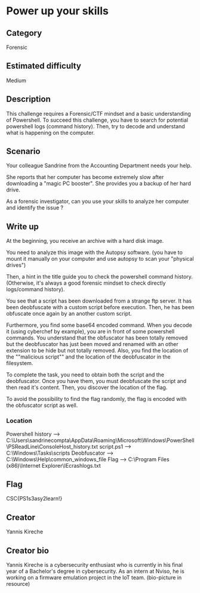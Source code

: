 # Power up your skills 

## Category
Forensic

## Estimated difficulty
Medium 

## Description
This challenge requires a Forensic/CTF mindset and a basic understanding of Powershell. 
To succeed this challenge, you have to search for potential powershell logs (command history). 
Then, try to decode and understand what is happening on the computer. 

## Scenario
Your colleague Sandrine from the Accounting Department needs your help.

She reports that her computer has become extremely slow after downloading a "magic PC booster". She provides you a backup of her hard drive.

As a forensic investigator, can you use your skills to analyze her computer and identify the issue ?

## Write up

At the beginning, you receive an archive with a hard disk image. 

You need to analyze this image with the Autopsy software. (you have to mount it manually on your computer and use autopsy to scan your "physical drives")

Then, a hint in the title guide you to check the powershell command history. (Otherwise, it's always a good forensic mindset to check directly logs/command history).

You see that a script has been downloaded from a strange ftp server. It has been deobfuscate with a custom script before execution. Then, he has been obfuscate once again by an another custom script. 

Furthermore, you find some base64 encoded command. When you decode it (using cyberchef by example), you are in front of some powershell commands. You understand that the obfuscator has been totally removed but the deobfuscator has just been moved and renamed with an other extension to be hide but not totally removed. 
Also, you find the location of the ""malicious script"" and the location of the deobfuscator in the filesystem.

To complete the task, you need to obtain both the script and the deobfuscator. Once you have them, you must deobfuscate the script and then read it's content. Then, you discover the location of the flag.

To avoid the possibility to find the flag randomly, the flag is encoded with the obfuscator script as well. 

### Location 

Powershell history --> C:\Users\sandrinecompta\AppData\Roaming\Microsoft\Windows\PowerShell\PSReadLine\ConsoleHost_history.txt
script.ps1 --> C:\Windows\Tasks\scripts
Deobfuscator --> C:\Windows\Help\common_windows_file
Flag --> C:\Program Files (x86)\Internet Explorer\IEcrashlogs.txt

## Flag 
CSC{PS1s3asy2learn!}

## Creator
Yannis Kireche 

## Creator bio
Yannis Kireche is a cybersecurity enthusiast who is currently in his final year of a Bachelor's degree in cybersecurity. As an intern at Nviso, he is working on a firmware emulation project in the IoT team. 
(bio-picture in resource)